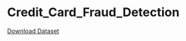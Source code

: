 # Credit_Card_Fraud_Detection

<a href="https://www.kaggle.com/mlg-ulb/creditcardfraud">Download Dataset</a>
